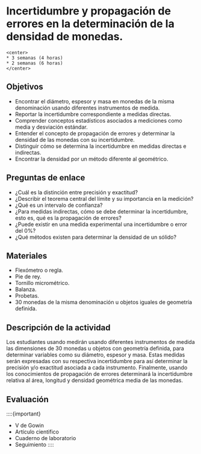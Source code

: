 # Incertidumbre y propagación de errores en la determinación de la densidad de monedas.

```{dropdown} **Duración sugerida**
<center>
* 3 semanas (4 horas)
* 2 semanas (6 horas)
</center>
```


## Objetivos
* Encontrar el diámetro, espesor y masa en monedas de la misma denominación usando diferentes instrumentos de medida.
* Reportar la incertidumbre correspondiente a medidas directas.
* Comprender conceptos estadísticos asociados a mediciones como media y desviación estándar.
* Entender el concepto de propagación de errores y determinar la densidad de las monedas con su incertidumbre.
* Distinguir cómo se determina la incertidumbre en medidas directas e indirectas.
* Encontrar la densidad por un método diferente al geométrico. 

## Preguntas de enlace
- ¿Cuál es la distinción entre precisión y exactitud?
- ¿Describir el teorema central del límite y su importancia en la medición?
- ¿Qué es un intervalo de confianza?
- ¿Para medidas indirectas, cómo se debe determinar la incertidumbre, esto es, qué es la propagación de errores?
- ¿Puede existir en una medida experimental una incertidumbre o error del 0%?
- ¿Qué métodos existen para determinar la densidad de un sólido?

## Materiales
* Flexómetro o regla.
* Pie de rey.
* Tornillo micrométrico.
* Balanza.
* Probetas.
* 30 monedas de la misma denominación u objetos iguales de geometría definida.

## Descripción de la actividad
Los estudiantes usando medirán usando diferentes instrumentos de medida las dimensiones de 30 monedas u objetos con geometría definida, para determinar variables como su diámetro, espesor y masa. Estas medidas serán expresadas con su respectiva incertidumbre para así determinar la precisión y/o exactitud asociada a cada instrumento. Finalmente, usando los conocimientos de propagación de errores determinará la incertidumbre relativa al área, longitud y densidad geométrica media de las monedas. 

## Evaluación 
::::{important}
* V de Gowin
* Artículo cientifico
* Cuaderno de laboratorio
* Seguimiento
::::
